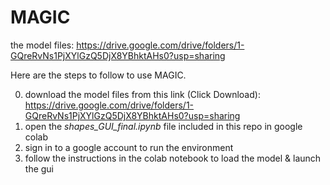 # MAGIC

the model files: https://drive.google.com/drive/folders/1-GQreRvNs1PjXYlGzQ5DjX8YBhktAHs0?usp=sharing

Here are the steps to follow to use MAGIC.

0. download the model files from this link (Click Download): https://drive.google.com/drive/folders/1-GQreRvNs1PjXYlGzQ5DjX8YBhktAHs0?usp=sharing
1. open the *shapes_GUI_final.ipynb* file included in this repo in google colab
2. sign in to a google account to run the environment 
3. follow the instructions in the colab notebook to load the model & launch the gui


